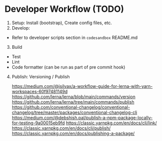# Developer Workflow (TODO)

1. Setup: Install (bootstrap), Create config files, etc.
2. Develop:

- Refer to developer scripts section in `codesandbox` README.md

3. Build

- Test
- Lint
- Code formatter (can be run as part of pre commit hook)

4. Publish: Versioning / Publish

   https://medium.com/@jsilvax/a-workflow-guide-for-lerna-with-yarn-workspaces-60f97481149d
   https://github.com/lerna/lerna/blob/main/commands/version
   https://github.com/lerna/lerna/tree/main/commands/publish
   https://github.com/conventional-changelog/conventional-changelog/tree/master/packages/conventional-changelog-cli
   https://medium.com/@debshish.pal/publish-a-npm-package-locally-for-testing-9a00015eb9fd
   https://classic.yarnpkg.com/en/docs/cli/link/
   https://classic.yarnpkg.com/en/docs/cli/publish/
   https://classic.yarnpkg.com/en/docs/publishing-a-package/
